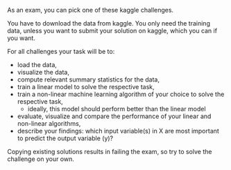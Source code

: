 As an exam, you can pick one of these kaggle challenges.

You have to download the data from kaggle. You only need the training data,
unless you want to submit your solution on kaggle, which you can if you want.

For all challenges your task will be to:

- load the data,
- visualize the data,
- compute relevant summary statistics for the data,
- train a linear model to solve the respective task,
- train a non-linear machine learning algorithm of your choice to solve the respective task,
    - ideally, this model should perform better than the linear model
- evaluate, visualize and compare the performance of your linear and non-linear algorithms,
- describe your findings: which input variable(s) in X are most important to predict the output variable (y)?

Copying existing solutions results in failing the exam,
so try to solve the challenge on your own.